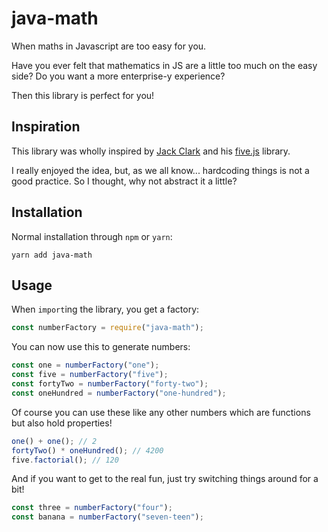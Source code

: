 # java-math
When maths in Javascript are too easy for you.

Have you ever felt that mathematics in JS are a little too much on the easy side?
Do you want a more enterprise-y experience?

Then this library is perfect for you!

## Inspiration
This library was wholly inspired by [Jack Clark](https://github.com/jackdcrawford) and his [five.js](https://github.com/jackdcrawford/five) library.

I really enjoyed the idea, but, as we all know... hardcoding things is not a good practice. So I thought, why not abstract it a little?

## Installation
Normal installation through `npm` or `yarn`:

```shell
yarn add java-math
```

## Usage
When `import`ing the library, you get a factory:

```javascript
const numberFactory = require("java-math");
```

You can now use this to generate numbers:
```javascript
const one = numberFactory("one");
const five = numberFactory("five");
const fortyTwo = numberFactory("forty-two");
const oneHundred = numberFactory("one-hundred");
```

Of course you can use these like any other numbers which are functions but also hold properties!
```javascript
one() + one(); // 2
fortyTwo() * oneHundred(); // 4200
five.factorial(); // 120
```

And if you want to get to the real fun, just try switching things around for a bit!
```javascript
const three = numberFactory("four");
const banana = numberFactory("seven-teen");
```